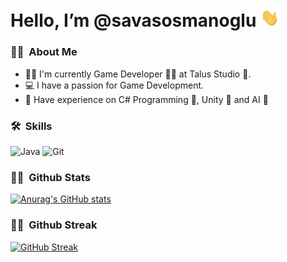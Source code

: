 
# Hello, I’m @savasosmanoglu <img src="https://raw.githubusercontent.com/ihtiyargurkan/ihtiyargurkan/main/wave.gif" width="30px">
 
 ### 👨‍💻 &nbsp;About Me

- 👨‍💼 I'm currently Game Developer 👨‍💻 at Talus Studio 🏦.
- 💻 I have a passion for Game Development.    
- 🔬 Have experience on C# Programming 📱, Unity 🥽 and AI 🤖

### 🛠 &nbsp;Skills

![Java](https://img.shields.io/badge/java-%23ED8B00.svg?style=for-the-badge&logo=java&logoColor=white)
![Git](https://img.shields.io/badge/git-%23F05033.svg?style=for-the-badge&logo=git&logoColor=white)

 ### 👨‍💻 &nbsp;Github Stats

[![Anurag's GitHub stats](https://savasosmanoglu-savasosmanoglu.vercel.app/api?username=savasosmanoglu&hide=stars&show_icons=true&theme=dark)](https://github.com/savasosmanoglu/savasosmanoglu)

 ### 👨‍💻 &nbsp;Github Streak

[![GitHub Streak](https://streak-stats.demolab.com/?user=savasosmanoglu&theme=dark)](https://github.com/savasosmanoglu/savasosmanoglu)
